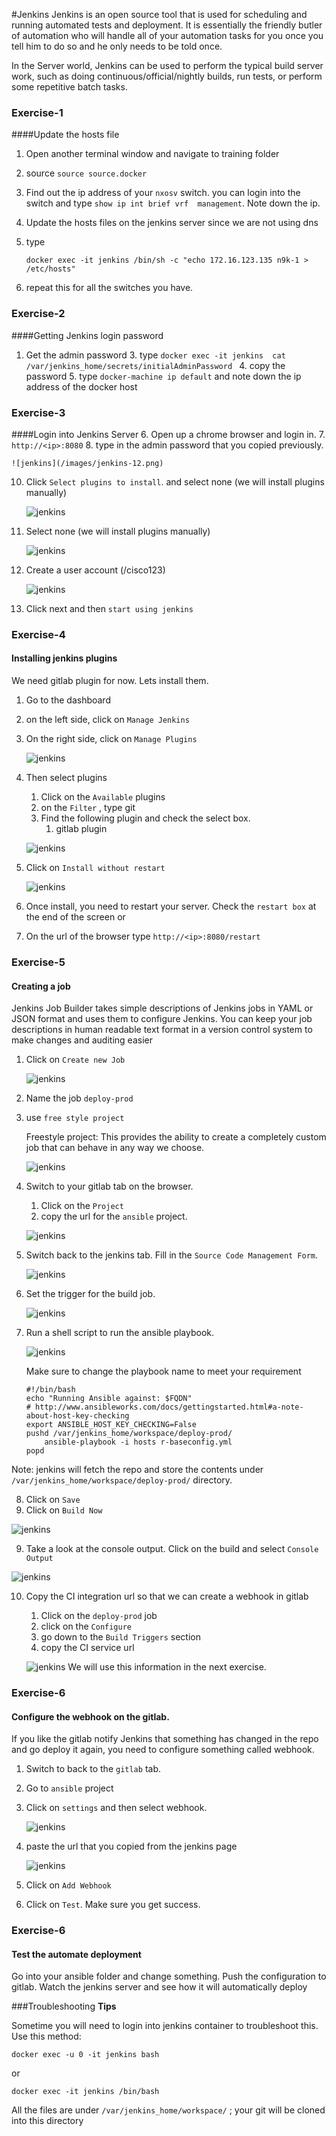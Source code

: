 #Jenkins
Jenkins is an open source tool that is used for scheduling and running automated tests and deployment.  It is essentially the friendly butler of automation who will handle all of your automation tasks for you once you tell him to do so and he only needs to be told once.

In the Server world, Jenkins can be used to perform the typical build server work, such as doing continuous/official/nightly builds, run tests, or perform some repetitive batch tasks.

### Exercise-1
####Update the hosts file
1. Open another terminal window and navigate to training folder
2. source `source source.docker`
3. Find out the ip address of your `nxosv` switch.  you can login into the switch and type `show ip int brief vrf  management`.  Note down the ip.
4. Update the hosts files on the jenkins server  since we are not using dns
5. type

	`docker exec -it jenkins /bin/sh -c "echo 172.16.123.135 n9k-1 > /etc/hosts"`

6. repeat this for all the switches you have.

### Exercise-2
####Getting Jenkins login password
1. Get the admin password
	3. type `docker exec -it jenkins  cat /var/jenkins_home/secrets/initialAdminPassword `
	4. copy the password
	5. type `docker-machine ip default` and note down the ip address of the docker host

### Exercise-3
####Login into Jenkins Server
6. Open up a chrome browser and login in.
7. `http://<ip>:8080`
8. type in the admin password that you copied previously.

	![jenkins](/images/jenkins-12.png)
10. Click `Select plugins to install`. and select none (we will install plugins manually)

	![jenkins](/images/jenkins-200.png)

11. Select none (we will install plugins manually)

	![jenkins](/images/jenkins-13.png)

12. Create a user account (<yourid>/cisco123)

	![jenkins](/images/jenkins-201.png)

13. Click next and then `start using jenkins`


### Exercise-4
#### Installing jenkins plugins

We need gitlab plugin for now.  Lets install them.

1. Go to the dashboard
2. on the left side, click on `Manage Jenkins`
3. On the right side, click on `Manage Plugins`

	![jenkins](/images/jenkins-15.png)
3. Then select plugins
	1. Click on the `Available` plugins
	2. on the `Filter` , type git
	3. Find the following plugin and check the select box.
		1. gitlab plugin

	![jenkins](/images/jenkins-16.png)

5. Click on `Install without restart`

	![jenkins](/images/jenkins-17.png)

6. Once install, you need to restart your server. Check the `restart box` at the end of the screen or
7. On the url of the browser type `http://<ip>:8080/restart`

### Exercise-5
#### Creating a job
Jenkins Job Builder takes simple descriptions of Jenkins jobs in YAML or JSON format and uses them to configure Jenkins. You can keep your job descriptions in human readable text format in a version control system to make changes and auditing easier

1. Click on `Create new Job`

 	![jenkins](/images/jenkins-jobs-1.png)
3. Name the job `deploy-prod`
4. use `free style project`

	Freestyle project: This provides the ability to create a completely custom job that can behave in any way we choose.

	![jenkins](/images/jenkins-jobs-2.png)

5. Switch to your gitlab tab on the browser.  
	1. Click on the `Project`
	2. copy the url for the `ansible` project.

	![jenkins](/images/gitlab-305.png)

5. Switch back to the jenkins tab.  Fill in the `Source Code Management Form`.

	![jenkins](/images/jenkins-400.png)

7. Set the trigger for the build job.

	![jenkins](/images/jenkins-401.png)

6. Run a shell script to run the ansible playbook.

	![jenkins](/images/jenkins-402.png)

	Make sure to change the playbook name to meet your requirement

	```
	#!/bin/bash
	echo "Running Ansible against: $FQDN"
	# http://www.ansibleworks.com/docs/gettingstarted.html#a-note-about-host-key-checking
	export ANSIBLE_HOST_KEY_CHECKING=False
	pushd /var/jenkins_home/workspace/deploy-prod/
	    ansible-playbook -i hosts r-baseconfig.yml
	popd

	```
Note: jenkins will fetch the repo and store the contents  under `/var/jenkins_home/workspace/deploy-prod/` directory.

8. Click on `Save`
8. Click on `Build Now`

 ![jenkins](/images/jenkins-jobs-10.png)

9. Take a look at the console output.  Click on the build and select `Console Output`

 ![jenkins](/images/jenkins-jobs-9.png)

10. Copy the CI integration url so that we can create a webhook in gitlab
	1. Click on the `deploy-prod` job
	2. click on the `Configure`
	3. go down to the `Build Triggers` section
	4. copy the CI service url

	![jenkins](/images/jenkins-403.png)
We will use this information in the next exercise.

### Exercise-6
#### Configure the webhook on the gitlab.
If you like the gitlab notify Jenkins that something has changed in the repo and go deploy it again, you need to configure something called webhook.

1. Switch to back to the `gitlab` tab.
2. Go to `ansible` project
3. Click on `settings` and then select webhook.

	![jenkins](/images/jenkins-404.png)
4. paste the url that you copied from the jenkins page

	![jenkins](/images/jenkins-405.png)
5. Click on `Add Webhook`

6. Click on `Test`.  Make sure you get success.

### Exercise-6
#### Test the automate deployment
Go into your ansible folder and change something.
Push the configuration to gitlab.
Watch the jenkins server and see how it will automatically deploy


###Troubleshooting
**Tips**

Sometime you will need to login into jenkins container to troubleshoot this. Use this method:

`docker exec -u 0 -it jenkins bash`

or

`docker exec -it jenkins /bin/bash`

All the files are under ``/var/jenkins_home/workspace/``  ; your git will be cloned into this directory
